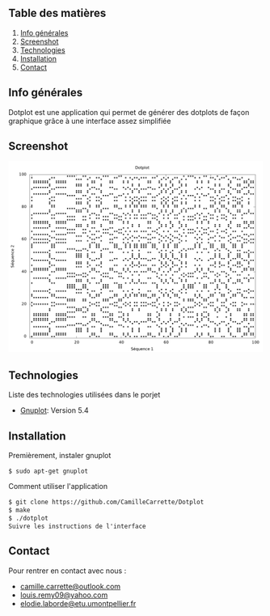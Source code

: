 ## Table des matières
1. [Info générales](#Info-générales)
2. [Screenshot](#Screenshot)
3. [Technologies](#Technologies)
4. [Installation](#Installation)
5. [Contact](#Contact)

## Info générales
Dotplot est une application qui permet de générer des dotplots de façon graphique grâce à une interface assez simplifiée 

## Screenshot
![expemple de dotplot (deux séquences aléatoire de taille 100)](./dotplotexemple.png)

## Technologies
Liste des technologies utilisées dans le porjet
* [Gnuplot](http://www.gnuplot.info/): Version 5.4

## Installation
Premièrement, instaler gnuplot
```
$ sudo apt-get gnuplot
```
Comment utiliser l'application 
```
$ git clone https://github.com/CamilleCarrette/Dotplot
$ make
$ ./dotplot
Suivre les instructions de l'interface
```

## Contact
Pour rentrer en contact avec nous :
* camille.carrette@outlook.com
* louis.remy09@yahoo.com
* elodie.laborde@etu.umontpellier.fr